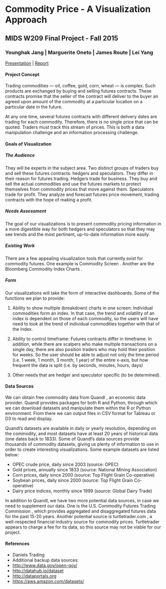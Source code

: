 # Commodity Price - A Visualization Approach
## MIDS W209 Final Project - Fall 2015
### Younghak Jang | Marguerite Oneto | James Route | Lei Yang

[Presentation](https://docs.google.com/presentation/d/1Nto9Z-JdhVVOKAQTiT_CxpQ_6FrTAQZhTKKN5M65YyQ/edit?usp=sharing) | [Report](https://docs.google.com/document/d/1JR9p4IeuWg2YEvObHlFcBSVQIecLyFbeOflHoB6nuiQ/edit?usp=sharing)

#### Project Concept
Trading commodities — oil, coffee, gold, corn, wheat — is complex. Such products are
exchanged by buying and selling futures contracts. These contracts promise that the seller of
the contract will deliver to the buyer an agreed upon amount of the commodity at a particular
location on a particular date in the future.

At any one time, several futures contracts with different delivery dates are trading for each
commodity. Therefore, there is no single price that can be quoted. Traders must track this
stream of prices. This is both a data manipulation challenge and an information processing
challenge.

#### Goals of Visualization

##### The Audience
They will be experts in the subject area. Two distinct groups of traders buy and sell these
futures contracts: hedgers and speculators. They differ in their reason for futures trading.
Hedgers trade for business. They buy and sell the actual commodities and use the futures
markets to protect themselves from commodity prices that move against them. Speculators
trade for profit. They analyze and forecast futures price movement, trading contracts with the
hope of making a profit.

##### Needs Assessment
The goal of our visualizations is to present commodity pricing information in a more digestible
way for both hedgers and speculators so that they may see trends and the most pertinent,
up-to-date information more easily.

##### Existing Work
There are a few appealing visualization tools that currently exist for commodity futures. One
example is Commodity Screen . Another are the Bloomberg Commodity Index Charts .

##### Form
Our visualizations will take the form of interactive dashboards. Some of the functions we plan
to provide:

1. Ability to show multiple (breakdown) charts in one screen: Individual commodities form
an index. In that case, the trend and volatility of an index is dependent on those of each
commodity, so the users will have need to look at the trend of individual commodities
together with that of the index.

2. Ability to control timeframe: Futures contracts differ in timeframe. In addition, while
there are scalpers who make multiple transactions on a single day, there are also
position traders who may hold their position for weeks. So the user should be able to 
adjust not only the time period (i.e. 1 week, 1 month, 3 month, 1 year) of the entire
x-axis, but how frequent the data is split (i.e. by seconds, minutes, hours, days)

3. Other needs that are hedger and speculator specific (to be determined).

#### Data Sources
We can obtain free commodity data from Quandl , an economic data provider. Quandl provides
packages for both R and Python, through which we can download datasets and manipulate
them within the R or Python environment. From there we can output files in CSV format for
Tableau or D3 to read and display.

Quandl’s datasets are available in daily or yearly resolution, depending on the commodity, and
most datasets have at least 20 years of historical data (one dates back to 1833). Some of
Quandl’s data sources provide thousands of commodity datasets, giving us plenty of
information to use in order to create interesting visualizations. Some example datasets are
listed below:

- OPEC crude price, daily since 2003 (source: OPEC)
- Gold prices, annually since 1833 (source: National Mining Association)
- Corn prices, daily since 2000 (source: Top Flight Grain Co-operative)
- Soybean prices, daily since 2000 (source: Top Flight Grain Co-operative)
- Dairy price indices, monthly since 1999 (source: Global Dairy Trade)

In addition to Quandl, we have two more potential data sources, in case we need to
supplement our data. One is the U.S. Commodity Futures Trading Commission , which provides
aggregated and disaggregated futures data for the past 15-20 years. Another potential source is
turtletrader.com , a well-respected financial industry source for commodity prices. Turtletrader
appears to charge a fee for its data, so this source may not be viable for our project.

#### References
- Daniels Trading
- Additional backup data sources:
 - http://www.data.gov/open-gov/
 - http://datahub.io/dataset
 - http://dataportals.org
 - https://aws.amazon.com/datasets/




